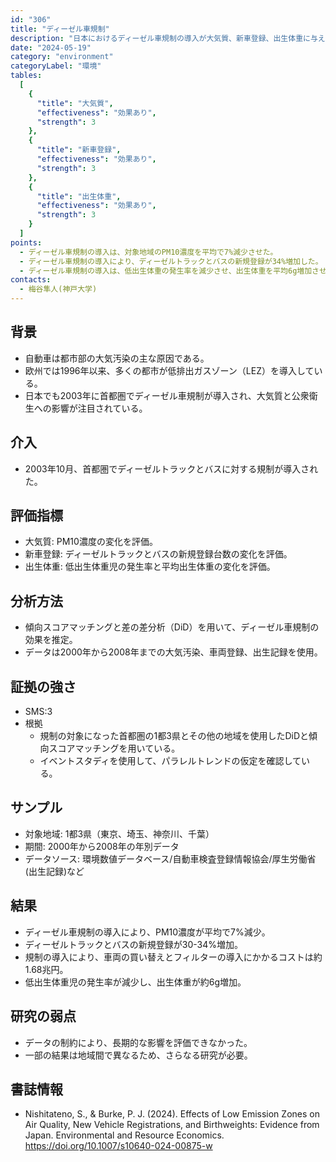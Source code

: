 ```yaml
---
id: "306"
title: "ディーゼル車規制"
description: "日本におけるディーゼル車規制の導入が大気質、新車登録、出生体重に与える影響"
date: "2024-05-19"
category: "environment"
categoryLabel: "環境"
tables: 
  [
    {
      "title": "大気質",
      "effectiveness": "効果あり",
      "strength": 3
    },
    {
      "title": "新車登録",
      "effectiveness": "効果あり",
      "strength": 3
    },
    {
      "title": "出生体重",
      "effectiveness": "効果あり",
      "strength": 3
    }
  ]
points:
  - ディーゼル車規制の導入は、対象地域のPM10濃度を平均で7%減少させた。
  - ディーゼル車規制の導入により、ディーゼルトラックとバスの新規登録が34%増加した。
  - ディーゼル車規制の導入は、低出生体重の発生率を減少させ、出生体重を平均6g増加させた。
contacts:
  - 梅谷隼人(神戸大学)
---
```



## 背景
- 自動車は都市部の大気汚染の主な原因である。
- 欧州では1996年以来、多くの都市が低排出ガスゾーン（LEZ）を導入している。
- 日本でも2003年に首都圏でディーゼル車規制が導入され、大気質と公衆衛生への影響が注目されている。


## 介入
- 2003年10月、首都圏でディーゼルトラックとバスに対する規制が導入された。


## 評価指標
- 大気質: PM10濃度の変化を評価。
- 新車登録: ディーゼルトラックとバスの新規登録台数の変化を評価。
- 出生体重: 低出生体重児の発生率と平均出生体重の変化を評価。


## 分析方法
- 傾向スコアマッチングと差の差分析（DiD）を用いて、ディーゼル車規制の効果を推定。
- データは2000年から2008年までの大気汚染、車両登録、出生記録を使用。


## 証拠の強さ
- SMS:3
- 根拠
  - 規制の対象になった首都圏の1都3県とその他の地域を使用したDiDと傾向スコアマッチングを用いている。
  - イベントスタディを使用して、パラレルトレンドの仮定を確認している。


## サンプル
- 対象地域: 1都3県（東京、埼玉、神奈川、千葉）
- 期間: 2000年から2008年の年別データ
- データソース: 環境数値データベース/自動車検査登録情報協会/厚生労働省(出生記録)など


## 結果
- ディーゼル車規制の導入により、PM10濃度が平均で7%減少。
- ディーゼルトラックとバスの新規登録が30-34%増加。
- 規制の導入により、車両の買い替えとフィルターの導入にかかるコストは約1.68兆円。
- 低出生体重児の発生率が減少し、出生体重が約6g増加。


## 研究の弱点
- データの制約により、長期的な影響を評価できなかった。
- 一部の結果は地域間で異なるため、さらなる研究が必要。


## 書誌情報
- Nishitateno, S., & Burke, P. J. (2024). Effects of Low Emission Zones on Air Quality, New Vehicle Registrations, and Birthweights: Evidence from Japan. Environmental and Resource Economics. https://doi.org/10.1007/s10640-024-00875-w